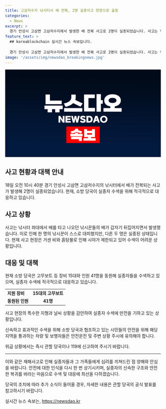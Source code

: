 ```yaml
---
title: 고삼저수지 낚시터서 배 전복, 2명 실종사고 현장으로 출동
categories:
  - News
excerpt: >
  경기 안성시 고삼면 고삼저수지에서 발생한 배 전복 사고로 2명이 실종되었습니다. 사고는 낚시터 좌대에서 발생했으며, 현재 거센 비와 흙탕물로 수색이 어려운 상황입니다. 소방 당국은 고무보트 등 장비 15대와 41명의 인원을 동원해 수색 중에 있습니다. 사고 관련 정보는 KBS뉴스로 제보할 수 있습니다.
feature_text: >
  ## koreablockchain 실시간 뉴스 속보입니다.

  경기 안성시 고삼면 고삼저수지에서 발생한 배 전복 사고로 2명이 실종되었습니다. 사고는 낚시터 좌대에서 발생했으며, 현재 거센 비와 흙탕물로 수색이 어려운 상황입니다. 소방 당국은 고무보트 등 장비 15대와 41명의 인원을 동원해 수색 중에 있습니다. 사고 관련 정보는 KBS뉴스로 제보할 수 있습니다.
image: '/assets/img/newsdao_breakingnews.jpg'
---
```


<p><img src="/assets/img/newsdao_breakingnews.jpg" alt="koreablockchain 속보" /></p>

<h2>사고 현황과 대책 안내</h2>

<p data-ke-size="size16">18일 오전 10시 40분 경기 안성시 고삼면 고삼저수지의 낚시터에서 배가 전복되는 사고가 발생해 2명이 실종되었습니다. 현재, 소방 당국이 실종자 수색을 위해 적극적으로 대응하고 있습니다.</p>

<h2 data-ke-size="size26">사고 상황</h2>

<p data-ke-size="size16">사고는 낚시터 좌대에서 배를 타고 나오던 낚시꾼들의 배가 갑자기 뒤집어지면서 발생했습니다. 이로 인해 한 명의 낚시꾼이 스스로 대피했지만, 다른 두 명은 실종된 상태입니다. 현재 사고 현장은 거센 비와 흙탕물로 인해 시야가 제한되고 있어 수색이 어려운 상황입니다.</p>

<h2 data-ke-size="size26">대응 및 대책</h2>

<p data-ke-size="size16">현재 소방 당국은 고무보트 등 장비 15대와 인원 41명을 동원해 실종자들을 수색하고 있으며, 실종자 수색에 적극적으로 대응하고 있습니다.</p>

<table>
  <tr>
    <td><b>지원 장비</b></td>
    <td style="text-align: center; height: 17px;"><b>15대의 고무보트</b></td>
  </tr>
  <tr>
    <td><b>동원된 인원</b></td>
    <td style="text-align: center; height: 17px;"><b>41명</b></td>
  </tr>
</table>

<p data-ke-size="size16">사고 현장의 특수한 지형과 날씨 상황을 감안하여 실종자 수색에 만전을 기하고 있는 상황입니다.</p>

<p data-ke-size="size16">신속하고 효과적인 수색을 위해 소방 당국과 협조하고 있는 시민들의 안전을 위해 해당 지역을 통과하는 차량 및 보행자들은 안전운전 및 주변 상황 주시에 유의해야 합니다.</p>

<p data-ke-size="size16">위급 상황에서는 즉시 관할 당국이나 119에 신고하여 주시기 바랍니다.</p>

<hr>

<p data-ke-size="size16">이와 같은 재해사고로 인해 실종자들과 그 가족들에게 심려를 끼쳐드린 점 양해와 안심을 바랍니다. 안전에 대한 인식을 다시 한 번 상기시키며, 실종자의 신속한 구조와 안전한 복귀를 바라는 마음으로 수색 및 대응에 최선을 다하겠습니다.</p>

<p data-ke-size="size16">당국의 조치에 따라 추가 소식이 들어올 경우, 자세한 내용은 관할 당국의 공식 발표를 참고하시기 바랍니다.</p>
실시간 뉴스 속보는, <a href="https://newsdao.kr" rel="dofollow">https://newsdao.kr</a>


